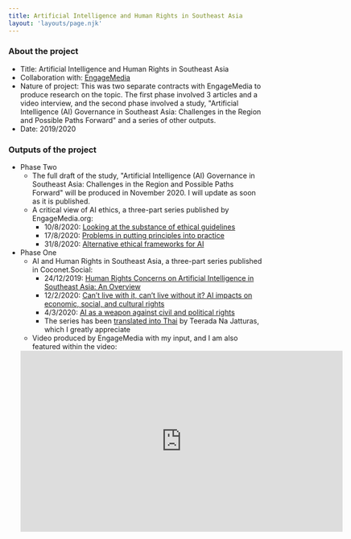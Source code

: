```yaml
---
title: Artificial Intelligence and Human Rights in Southeast Asia
layout: 'layouts/page.njk'
---
```


### About the project
- Title: Artificial Intelligence and Human Rights in Southeast Asia
- Collaboration with: [EngageMedia](https://engagemedia.org/)
- Nature of project: This was two separate contracts with EngageMedia to produce research on the topic. The first phase involved 3 articles and a video interview, and the second phase involved a study, "Artificial Intelligence (AI) Governance in Southeast Asia: Challenges in the Region and Possible Paths Forward" and a series of other outputs. 
- Date: 2019/2020

### Outputs of the project
- Phase Two
	- The full draft of the study, "Artificial Intelligence (AI) Governance in Southeast Asia: Challenges in the Region and Possible Paths Forward" will be produced in November 2020. I will update as soon as it is published. 
	- A critical view of AI ethics, a three-part series published by EngageMedia.org: 
		- 10/8/2020: [Looking at the substance of ethical guidelines](https://engagemedia.org/2020/artificial-intelligence-ethical-guidelines/)
		- 17/8/2020: [Problems in putting principles into practice](https://engagemedia.org/2020/artificial-intelligence-ethics-in-practice/)
		- 31/8/2020: [Alternative ethical frameworks for AI](https://engagemedia.org/2020/artificial-intelligence-alternative-ethics/)
- Phase One
	- AI and Human Rights in Southeast Asia, a three-part series published in Coconet.Social:
		- 24/12/2019: [Human Rights Concerns on Artificial Intelligence in Southeast Asia: An Overview](https://coconet.social/2019/human-rights-artificial-intelligence-southeast-asia/) 
		- 12/2/2020: [Can’t live with it, can’t live without it? AI impacts on economic, social, and cultural rights](https://coconet.social/2020/ai-impacts-economic-social-cultural-rights/)
		- 4/3/2020: [AI as a weapon against civil and political rights](https://coconet.social/2020/ai-weapon-civil-political-rights/)
		- The series has been [translated into Thai](https://coconet.social/2020/artificial-intelligence-thai-translation/) by Teerada Na Jatturas, which I greatly appreciate
	- Video produced by EngageMedia with my input, and I am also featured within the video:
	<iframe src="https://player.vimeo.com/video/400173734" width="640" height="360" frameborder="0" allow="autoplay; fullscreen" allowfullscreen></iframe>
